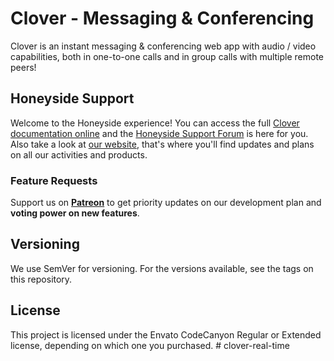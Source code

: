 # Clover - Messaging & Conferencing

Clover is an instant messaging & conferencing web app with audio / video capabilities, both in one-to-one calls and in group calls with multiple remote peers! 

## Honeyside Support
Welcome to the Honeyside experience! You can access the full [Clover documentation online](https://www.honeyside.it/tag/clover/) and the [Honeyside Support Forum](https://forum.honeyside.it) is here for you. Also take a look at [our website](https://www.honeyside.it), that's where you'll find updates and plans on all our activities and products.

### Feature Requests

Support us on <a href="https://www.patreon.com/honeyside"><strong>Patreon</strong></a> to get priority updates on our development plan and <strong>voting power on new features</strong>.

## Versioning
We use SemVer for versioning. For the versions available, see the tags on this repository.

## License
This project is licensed under the Envato CodeCanyon Regular or Extended license, depending on which one you purchased.
#   c l o v e r - r e a l - t i m e  
 